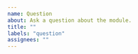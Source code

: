 ```yaml
---
name: Question
about: Ask a question about the module.
title: ""
labels: "question"
assignees: ""
---
```


<!-- **IMPORTANT!**
Please make sure to look for an answer to your question in our documentation and the documentation before asking a question here.

If you have a general question regarding the module use Discord `modules` channel. Thanks!

Nuxt Discord: https://discord.nuxtjs.org/
Documentation: https://cloudinary.nuxtjs.org/
-->
